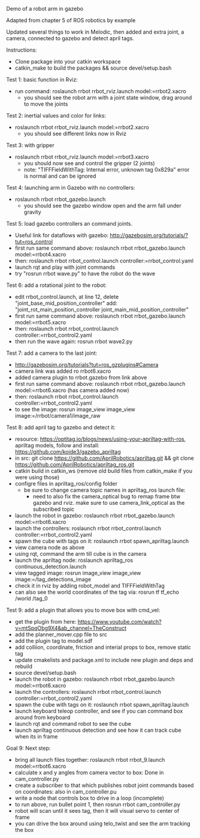 Demo of a robot arm in gazebo

Adapted from chapter 5 of ROS robotics by example

Updated several things to work in Melodic, then added and extra joint, a camera, connected to gazebo and detect april tags.

Instructions:
* Clone package into your catkin workspace
* catkin_make to build the packages && source devel/setup.bash

Test 1: basic function in Rviz:
* run command: roslaunch rrbot rrbot_rviz.launch model:=rrbot2.xacro
    * you should see the robot arm with a joint state window, drag around to move the joints

Test 2: inertial values and color for links:
* roslaunch rrbot rrbot_rviz.launch model:=rrbot2.xacro
    * you should see different links now in Rviz

Test 3: with gripper
* roslaunch rrbot rrbot_rviz.launch model:=rrbot3.xacro
    * you should now see and control the gripper (2 joints)
    * note: "TIFFFieldWithTag: Internal error, unknown tag 0x829a" error is normal and can be ignored

Test 4: launching arm in Gazebo with no controllers:
* roslaunch rrbot rrbot_gazebo.launch
    * you should see the gazebo window open and the arm fall under gravity

Test 5: load gazebo controllers an command joints.
* Useful link for dataflows with gazebo: http://gazebosim.org/tutorials/?tut=ros_control
* first run same command above: roslaunch rrbot rrbot_gazebo.launch model:=rrbot4.xacro
* then: roslaunch rrbot rrbot_control.launch controller:=rrbot_control.yaml
* launch rqt and play with joint commands
* try "rosrun rrbot wave.py" to have the robot do the wave

Test 6: add a rotational joint to the robot:
* edit rrbot_control.launch, at line 12, delete "joint_base_mid_position_controller" add: "joint_rot_main_position_controller joint_main_mid_position_controller"
* first run same command above: roslaunch rrbot rrbot_gazebo.launch model:=rrbot5.xacro
* then: roslaunch rrbot rrbot_control.launch controller:=rrbot_control2.yaml
* then run the wave again: rosrun rrbot wave2.py

Test 7: add a camera to the last joint:
* http://gazebosim.org/tutorials?tut=ros_gzplugins#Camera
* camera link was added ro rrbot6.xacro
* added camera plugin to rrbot.gazebo from link above
* first run same command above: roslaunch rrbot rrbot_gazebo.launch model:=rrbot6.xacro (has camera added now)
* then: roslaunch rrbot rrbot_control.launch controller:=rrbot_control2.yaml
* to see the image: rosrun image_view image_view image:=/rrbot/camera1/image_raw

Test 8: add april tag to gazebo and detect it:
* resource: https://optitag.io/blogs/news/using-your-apriltag-with-ros, apriltag models, follow and install: https://github.com/koide3/gazebo_apriltag
* in src: git clone https://github.com/AprilRobotics/apriltag.git && git clone https://github.com/AprilRobotics/apriltag_ros.git
* catkin build in catkin_ws (remove old build files from catkin_make if you were using those)
* configre files in apriltag_ros/config folder
    * be sure to change camera topic names in apriltag_ros launch file:
       * need to also fix the camera_optical bug to remap frame btw gazebo and rviz. make sure to use camera_link_optical as the subscribed topic
* launch the robot in gazebo: roslaunch rrbot rrbot_gazebo.launch model:=rrbot6.xacro
* launch the  controllers: roslaunch rrbot rrbot_control.launch controller:=rrbot_control2.yaml
* spawn the cube with tags on it: roslaunch rrbot spawn_apriltag.launch
* view camera node as above
* using rqt, command the arm till cube is in the camera
* launch the apriltag node: roslaunch apriltag_ros continuous_detection.launch
* view tagged image: rosrun image_view image_view image:=/tag_detections_image
* check it in rviz by adding robot_model and TIFFFieldWithTag
* can also see the world coordinates of the tag via: rosrun tf tf_echo /world /tag_0

Test 9: add a plugin that allows you to move box with cmd_vel:
* get the plugin from here: https://www.youtube.com/watch?v=mtSpqObg9X4&ab_channel=TheConstruct
* add the planner_mover.cpp file to src
* add the plugin tag to model.sdf
* add colliion, coordinate, friction and interial props to box, remove static tag
* update cmakelists and package.xml to include new plugin and deps and rebuild
* source devel/setup.bash
* launch the robot in gazebo: roslaunch rrbot rrbot_gazebo.launch model:=rrbot6.xacro
* launch the  controllers: roslaunch rrbot rrbot_control.launch controller:=rrbot_control2.yaml
* spawn the cube with tags on it: roslaunch rrbot spawn_apriltag.launch
* launch keyboard teleop controller, and see if you can command box around from keyboard
* launch rqt and command robot to see the cube
* launch apriltag continuous detection and see how it can track cube when its in frame

Goal 9: Next step:
* bring all launch files together: roslaunch rrbot rrbot_9.launch model:=rrbot6.xacro
* calculate x and y angles from camera vector to box: Done in cam_controller.py
* create a subscriber to that which publishes robot joint commands based on coordinates: also in cam_controller.pu
* write a node that controls box to drive in a loop (incomplete)
* to run above, run bullet point 1, then rosrun rrbot cam_controller.py
* robot will scan until it sees tag, then it will visual servo to center of frame
* you can drive the box around using telo_twist and see the arm tracking the box 